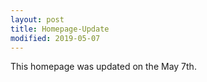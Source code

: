 ```yaml
---
layout: post
title: Homepage-Update
modified: 2019-05-07
---
```


This homepage was updated on the May 7th.

